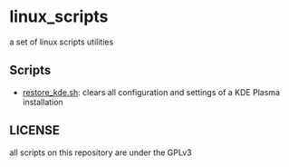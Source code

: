 # linux_scripts
a set of linux scripts utilities

## Scripts
- [restore_kde.sh](restore_kde.sh): clears all configuration and settings of a KDE Plasma installation

## LICENSE
all scripts on this repository are under the GPLv3
